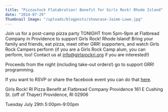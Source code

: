 ```yaml
---
title: "Pizzastock Flatabration! Benefit for Girls Rock! Rhode Island"
date: "2014-07-29"
Thumbnail Image: "/uploads/blogposts/showcase-Jaime-Lowe.jpg"
---
```


Join us for a post-camp pizza party TONIGHT from 5pm-9pm at Flatbread Company in Providence to support Girls Rock! Rhode Island! Bring your family and friends, eat pizza, meet other GRR! supporters, and watch Girls Rock Campers perform (if you are a Girls Rock Camp alum, you can perform, too! Contact us at info@girlsrockri.org if you are interested!)

Proceeds from the night (including take-out orders!) go to support GRR! programming.

If you want to RSVP or share the facebook event you can do that [here](https://www.facebook.com/events/1531912290365164 "Flatbread event").

Girls Rock! RI Pizza Benefit at Flatbread Company Providence 161 E Cushing St. (off of Thayer) Providence, RI 02906

Tuesday July 29th 5:00pm-9:00pm
